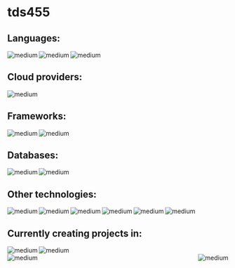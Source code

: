 # tds455
 
## Languages:
<img align="left" alt="medium" src="https://img.shields.io/badge/Python-FFD43B?style=for-the-badge&logo=python&logoColor=blue" />
<img align="left" alt="medium" src="https://img.shields.io/badge/C-00599C?style=for-the-badge&logo=c&logoColor=white" />
<img align="left" alt="medium" src="https://img.shields.io/badge/JavaScript-323330?style=for-the-badge&logo=javascript&logoColor=F7DF1E" />
<br>

## Cloud providers:
<img align="left" alt="medium" src="https://img.shields.io/badge/Amazon_AWS-FF9900?style=for-the-badge&logo=amazonaws&logoColor=white" />
<br>

## Frameworks:
<img align="left" alt="medium" src="https://img.shields.io/badge/Django-092E20?style=for-the-badge&logo=django&logoColor=green" />
<img align="left" alt="medium" src="https://img.shields.io/badge/Flask-000000?style=for-the-badge&logo=flask&logoColor=white" />
<br>

## Databases:
<img align="left" alt="medium" src="https://img.shields.io/badge/MySQL-005C84?style=for-the-badge&logo=mysql&logoColor=white" />
<img align="left" alt="medium" src="https://img.shields.io/badge/SQLite-07405E?style=for-the-badge&logo=sqlite&logoColor=white" />
<br>

## Other technologies:
<img align="left" alt="medium" src="https://img.shields.io/badge/Bootstrap-563D7C?style=for-the-badge&logo=bootstrap&logoColor=white" />
<img align="left" alt="medium" src="https://img.shields.io/badge/Docker-2CA5E0?style=for-the-badge&logo=docker&logoColor=white" />
<img align="left" alt="medium" src="https://img.shields.io/badge/HTML5-E34F26?style=for-the-badge&logo=html5&logoColor=white" />
<img align="left" alt="medium" src="https://img.shields.io/badge/CSS3-1572B6?style=for-the-badge&logo=css3&logoColor=white" />
<img align="left" alt="medium" src="https://img.shields.io/badge/Linux-FCC624?style=for-the-badge&logo=linux&logoColor=black" />
<img align="left" alt="medium" src="https://img.shields.io/badge/Jira-0052CC?style=for-the-badge&logo=Jira&logoColor=white" />
<br>

## Currently creating projects in:
<img align="left" alt="medium" src="https://img.shields.io/badge/Go-00ADD8?style=for-the-badge&logo=go&logoColor=white" />
<img align="left" alt="medium" src="https://img.shields.io/badge/Vue.js-35495E?style=for-the-badge&logo=vuedotjs&logoColor=4FC08D" />
<br>


<img align="left" alt="medium" src="https://github-profile-summary-cards.vercel.app/api/cards/profile-details?username=tds455&theme=vue" />
<img align="right" alt="medium" src="https://github-readme-stats.vercel.app/api/top-langs/?username=tds455" />
